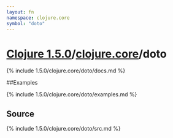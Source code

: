 ```yaml
---
layout: fn
namespace: clojure.core
symbol: "doto"
---
```


# [Clojure 1.5.0](../../)/[clojure.core](../)/doto

{% include 1.5.0/clojure.core/doto/docs.md %}

##Examples

{% include 1.5.0/clojure.core/doto/examples.md %}
## Source
{% include 1.5.0/clojure.core/doto/src.md %}


